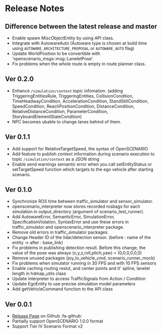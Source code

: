# Release Notes

## Difference between the latest release and master
- Enable spawn MiscObjectEntity by using API class.
- Integrate with AutowareAuto (Autoware type is chosen at build time using `AUTOWARE_ARCHITECTURE_PROPOSAL` or `AUTOWARE_AUTO` flag)
- Update WorldPosition to be convertible with 'openscenario_msgs::msg::LaneletPose'.
- Fix problems when the whole route is empty in route planner class.

## Ver 0.2.0
- Enhance `/simulation/context` topic infomation. (adding TriggeringEntitiesRule, TriggeringEntities, CollisionCondition, TimeHeadwayCondition, AccelerationCondition, StandStillCondition, SpeedCondition, ReachPositionCondition, DistanceCondition, RelativeDistanceCondition, ParameterCondition, StoryboardElementStateCondition)
- NPC becomes ubable to change lanes behind of them.

## Ver 0.1.1
- Add support for RelativeTargetSpeed, the syntax of OpenSCENARIO
- Add feature to publish context information during scenario execution to topic `/simulation/context` as a JSON string
- Enable send warnings semantic error when you call setEntityStatus or setTargetSpeed function which targets to the ego vehicle after starting scenario.

## Ver 0.1.0
- Synchronize ROS time between traffic_simulator and sensor_simulator.
- openscenario_interpreter now stores recorded rosbags for each simulation in output_directory (argument of scenario_test_runner).
- Add AutowareError, SemanticError, SimulationError, SpecificationViolation, SyntaxError and use these errors in traffic_simulator and openscenario_interpreter package.
- Remove old errors in traffic_simulator packages.
- Change Header ID of the lidar/detection sensor. (before : name of the entity -> after : base_link)
- Fix problems in publishing detection result. Before this change, the value of the pose was always (x,y,z,roll,pitch,yaw) = (0,0,0,0,0,0)
- Remove unused packages (joy_to_vehicle_cmd, scenario_runner_mock)
- Fix problems when simulator running in 30 FPS and with 10 FPS sensors
- Enable caching routing reslut, and center points and it' spline, lanelet length in hdmap_utils class
- Update interpreter to access TrafficSignals from Action / Condition
- Update EgoEntity to use precise simulation model parameters
- Add getVehicleCommand function to the API class

## Ver 0.0.1
- [Release Page](https://github.com/tier4/scenario_simulator_v2/releases/0.0.1) on Github :fa-github:
- Partially support OpenSCENARIO 1.0.0 format
- Support Tier IV Scenario Format v2
